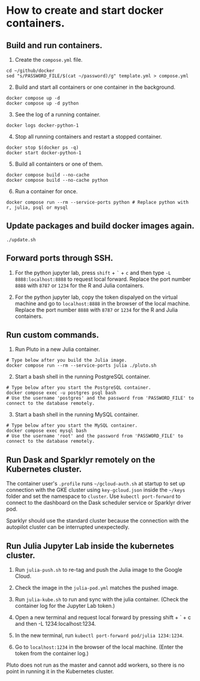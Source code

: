 # How to create and start docker containers.

## Build and run containers.

1. Create the `compose.yml` file.

```Shell
cd ~/github/docker
sed "s/PASSWORD_FILE/$(cat ~/password)/g" template.yml > compose.yml
```

2. Build and start all containers or one container in the background.

```Shell
docker compose up -d
docker compose up -d python
```

3. See the log of a running container.

```Shell
docker logs docker-python-1
```

4. Stop all running containers and restart a stopped container.

```Shell
docker stop $(docker ps -q)
docker start docker-python-1
```

5. Build all containters or one of them.

```Shell
docker compose build --no-cache
docker compose build --no-cache python
```

6. Run a container for once.

```Shell
docker compose run --rm --service-ports python # Replace python with r, julia, psql or mysql
```

## Update packages and build docker images again.

```Shell
./update.sh
```

## Forward ports through SSH.

1. For the python jupyter lab, press `shift` + `` ` `` + `c` and then type `-L 8888:localhost:8888` to request local forward. Replace the port number `8888` with `8787` or `1234` for the R and Julia containers.

2. For the python jupyter lab, copy the token dispalyed on the virtual machine and go to `localhost:8888` in the browser of the local machine.  Replace the port number `8888` with `8787` or `1234` for the R and Julia containers.

## Run custom commands.

1. Run Pluto in a new Julia container.

```Shell
# Type below after you build the Julia image.
docker compose run --rm --service-ports julia ./pluto.sh
```

2. Start a bash shell in the running PostgreSQL container.

```Shell
# Type below after you start the PostgreSQL container.
docker compose exec -u postgres psql bash
# Use the username 'postgres' and the password from 'PASSWORD_FILE' to connect to the database remotely.
```

3. Start a bash shell in the running MySQL container.

```Shell
# Type below after you start the MySQL container.
docker compose exec mysql bash
# Use the username 'root' and the password from 'PASSWORD_FILE' to connect to the database remotely.
```

## Run Dask and Sparklyr remotely on the Kubernetes cluster.

The container user's `.profile` runs `~/gcloud-auth.sh` at startup to set up connection with the GKE cluster using `key-gcloud.json` inside the `~/keys` folder and set the namespace to `cluster`. Use `kubectl port-forward` to connect to the dashboard on the Dask scheduler service or Sparklyr driver pod.

Sparklyr should use the standard cluster because the connection with the autopilot cluster can be interrupted unexpectedly. 

## Run Julia Jupyter Lab inside the kubernetes cluster.

1. Run `julia-push.sh` to re-tag and push the Julia image to the Google Cloud.

2. Check the image in the `julia-pod.yml` matches the pushed image.

3. Run `julia-kube.sh` to run and sync with the julia container. (Check the container log for the Jupyter Lab token.)

4. Open a new terminal and request local forward by pressing shift + ` + c and then -L 1234:localhost:1234.

5. In the new terminal, run `kubectl port-forward pod/julia 1234:1234`.

6. Go to `localhost:1234` in the browser of the local machine. (Enter the token from the container log.)

Pluto does not run as the master and cannot add workers, so there is no point in running it in the Kubernetes cluster.
